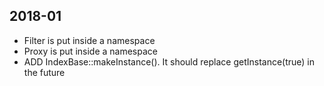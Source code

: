 ## 2018-01

* Filter is put inside a namespace
* Proxy is put inside a namespace
* ADD IndexBase::makeInstance(). It should replace getInstance(true) in the future
